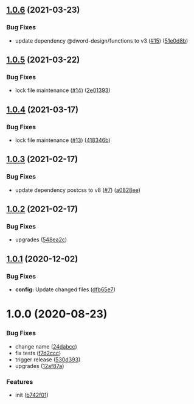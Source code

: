 ## [1.0.6](https://github.com/dword-design/postcss-vertical-rhythm/compare/v1.0.5...v1.0.6) (2021-03-23)


### Bug Fixes

* update dependency @dword-design/functions to v3 ([#15](https://github.com/dword-design/postcss-vertical-rhythm/issues/15)) ([51e0d8b](https://github.com/dword-design/postcss-vertical-rhythm/commit/51e0d8b8d963d0d76b5dc687510b361bf355f37c))

## [1.0.5](https://github.com/dword-design/postcss-vertical-rhythm/compare/v1.0.4...v1.0.5) (2021-03-22)


### Bug Fixes

* lock file maintenance ([#14](https://github.com/dword-design/postcss-vertical-rhythm/issues/14)) ([2e01393](https://github.com/dword-design/postcss-vertical-rhythm/commit/2e01393d6b1a0a1653d41766fe32784b10f05546))

## [1.0.4](https://github.com/dword-design/postcss-vertical-rhythm/compare/v1.0.3...v1.0.4) (2021-03-17)


### Bug Fixes

* lock file maintenance ([#13](https://github.com/dword-design/postcss-vertical-rhythm/issues/13)) ([418346b](https://github.com/dword-design/postcss-vertical-rhythm/commit/418346b12abf681af92ff64658a831235d9e7d24))

## [1.0.3](https://github.com/dword-design/postcss-vertical-rhythm/compare/v1.0.2...v1.0.3) (2021-02-17)


### Bug Fixes

* update dependency postcss to v8 ([#7](https://github.com/dword-design/postcss-vertical-rhythm/issues/7)) ([a0828ee](https://github.com/dword-design/postcss-vertical-rhythm/commit/a0828ee173904e44caa4f500a6d8bd286ed61408))

## [1.0.2](https://github.com/dword-design/postcss-vertical-rhythm/compare/v1.0.1...v1.0.2) (2021-02-17)


### Bug Fixes

* upgrades ([548ea2c](https://github.com/dword-design/postcss-vertical-rhythm/commit/548ea2c1f0cf872cad614147d7184c56a836fb97))

## [1.0.1](https://github.com/dword-design/postcss-vertical-rhythm/compare/v1.0.0...v1.0.1) (2020-12-02)


### Bug Fixes

* **config:** Update changed files ([dfb65e7](https://github.com/dword-design/postcss-vertical-rhythm/commit/dfb65e7901cace37e2eac175ed04d49ececf385a))

# 1.0.0 (2020-08-23)


### Bug Fixes

* change name ([24dabcc](https://github.com/dword-design/postcss-vertical-rhythm/commit/24dabcc4d3cfd5d2f5265086c8d732ceceecddc9))
* fix tests ([f7d2ccc](https://github.com/dword-design/postcss-vertical-rhythm/commit/f7d2ccc36a051075bf5f0481e3407c691d077004))
* trigger release ([530d393](https://github.com/dword-design/postcss-vertical-rhythm/commit/530d3936da8cfb85ba3df31e41decec364affc3a))
* upgrades ([12af87a](https://github.com/dword-design/postcss-vertical-rhythm/commit/12af87acab2f0e757b547939341597e4a0718f5f))


### Features

* init ([b742f01](https://github.com/dword-design/postcss-vertical-rhythm/commit/b742f014d0f190e6629459901d878710a14ad1b7))
